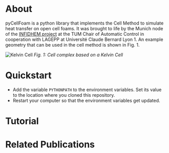 # About

pyCellFoam is a python library that implements the Cell Method  to simulate heat transfer on open cell foams. It was brought to life by the Munich node of the [INFIDHEM project](https://www.mw.tum.de/rt/emc/interconnected-systems-infidhem/) at the TUM Chair of Automatic Control in cooperation with LAGEPP at Université Claude Bernard Lyon 1. An example geometry that can be used in the cell method is shown in Fig. 1.



![Kelvin Cell](img/kelvin.png)
*Fig. 1: Cell complex based on a Kelvin Cell*



# Quickstart

- Add the variable `PYTHONPATH`  to the environment variables. Set its value to the location where you cloned this repository.
- Restart your computer so that the environment variables get updated.

# Tutorial

# Related Publications



